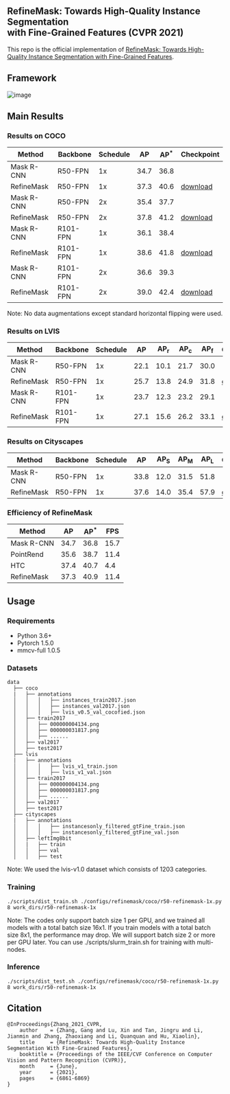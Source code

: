 ## RefineMask: Towards High-Quality Instance Segmentation <br>with Fine-Grained Features (CVPR 2021)

This repo is the official implementation of [RefineMask: Towards High-Quality Instance Segmentation with Fine-Grained Features](https://arxiv.org/abs/2104.08569).

## Framework
![image](https://user-images.githubusercontent.com/79979076/112595320-394a7280-8e45-11eb-90b1-3164accd0518.png)

## Main Results

### Results on COCO
Method | Backbone | Schedule | AP | AP<sup>*</sup> | Checkpoint
------ | -------- | -------- | -- | -------------- | ----------
Mask R-CNN | R50-FPN | 1x | 34.7 | 36.8 |
RefineMask | R50-FPN | 1x | 37.3 | 40.6 | [download](https://drive.google.com/file/d/1ad7YewfVLJIZa_xErCW4qJBzwS4yKCnS/view?usp=sharing)
Mask R-CNN | R50-FPN | 2x | 35.4 | 37.7
RefineMask | R50-FPN | 2x | 37.8 | 41.2 | [download](https://drive.google.com/file/d/1-UuTjM9b3EfINqgGH0jyJ9uWJ3P2_wgy/view?usp=sharing)
Mask R-CNN | R101-FPN | 1x | 36.1 | 38.4 |
RefineMask | R101-FPN | 1x | 38.6 | 41.8 | [download](https://drive.google.com/file/d/1JcpfBzXhrSWa4MwH0LFQ575WIYxCdUyz/view?usp=sharing)
Mask R-CNN | R101-FPN | 2x | 36.6 | 39.3
RefineMask | R101-FPN | 2x | 39.0 | 42.4 | [download](https://drive.google.com/file/d/1W6jdqziYqAqiyYide9SxvHE2y79A0KJC/view?usp=sharing)

Note: No data augmentations except standard horizontal flipping were used.

### Results on LVIS
Method | Backbone | Schedule | AP | AP<sub>r</sub> | AP<sub>c</sub> | AP<sub>f</sub> | Checkpoint
------ | -------- | -------- | -- | -------------- | -------------- | -------------- | ----------
Mask R-CNN | R50-FPN | 1x | 22.1 | 10.1 | 21.7 | 30.0
RefineMask | R50-FPN | 1x | 25.7 | 13.8 | 24.9 | 31.8 | [download](https://drive.google.com/file/d/1t10bX0S6II-PNdOP1z_hmXHs7K3fhJdv/view?usp=sharing)
Mask R-CNN | R101-FPN | 1x | 23.7 | 12.3 | 23.2 | 29.1
RefineMask | R101-FPN | 1x | 27.1| 15.6 | 26.2 | 33.1 | [download](https://drive.google.com/file/d/13cLKIFwlMg_QSAuXHEwISehm4PlB95eC/view?usp=sharing)

### Results on Cityscapes
Method | Backbone | Schedule | AP | AP<sub>S</sub> | AP<sub>M</sub> | AP<sub>L</sub> | Checkpoint
------ | -------- | -------- | -- | -------------- | -------------- | -------------- | ----------
Mask R-CNN | R50-FPN | 1x | 33.8 | 12.0 | 31.5 | 51.8
RefineMask | R50-FPN | 1x | 37.6 | 14.0 | 35.4 | 57.9 | [download](https://drive.google.com/file/d/1hEXRl2zqC0rUyKixU1FLoFTlNLqWvUCE/view?usp=sharing)

### Efficiency of RefineMask
Method | AP | AP<sup>*</sup> | FPS
------ | -- | -------------- | ---
Mask R-CNN | 34.7 | 36.8 | 15.7
PointRend | 35.6 | 38.7 | 11.4
HTC | 37.4 | 40.7 | 4.4
RefineMask | 37.3 | 40.9 | 11.4


## Usage

### Requirements
* Python 3.6+
* Pytorch 1.5.0
* mmcv-full 1.0.5

### Datasets
    data
      ├── coco
      |   ├── annotations
      │   │   │   ├── instances_train2017.json
      │   │   │   ├── instances_val2017.json
      │   │   │   ├── lvis_v0.5_val_cocofied.json
      │   ├── train2017
      │   │   ├── 000000004134.png
      │   │   ├── 000000031817.png
      │   │   ├── ......
      │   ├── val2017
      │   ├── test2017
      ├── lvis
      |   ├── annotations
      │   │   │   ├── lvis_v1_train.json
      │   │   │   ├── lvis_v1_val.json
      │   ├── train2017
      │   │   ├── 000000004134.png
      │   │   ├── 000000031817.png
      │   │   ├── ......
      │   ├── val2017
      │   ├── test2017
      ├── cityscapes
      |   ├── annotations
      │   │   │   ├── instancesonly_filtered_gtFine_train.json
      │   │   │   ├── instancesonly_filtered_gtFine_val.json
      │   ├── leftImg8bit
      │   |   ├── train
      │   │   ├── val
      │   │   ├── test

Note: We used the lvis-v1.0 dataset which consists of 1203 categories.

### Training
```
./scripts/dist_train.sh ./configs/refinemask/coco/r50-refinemask-1x.py 8 work_dirs/r50-refinemask-1x
```
Note: The codes only support batch size 1 per GPU, and we trained all models with a total batch size 16x1. If you train models with a total batch size 8x1, the performance may drop. We will support batch size 2 or more per GPU later. You can use ./scripts/slurm_train.sh for training with multi-nodes.

### Inference
```
./scripts/dist_test.sh ./configs/refinemask/coco/r50-refinemask-1x.py 8 work_dirs/r50-refinemask-1x
```

## Citation
```
@InProceedings{Zhang_2021_CVPR,
    author    = {Zhang, Gang and Lu, Xin and Tan, Jingru and Li, Jianmin and Zhang, Zhaoxiang and Li, Quanquan and Hu, Xiaolin},
    title     = {RefineMask: Towards High-Quality Instance Segmentation With Fine-Grained Features},
    booktitle = {Proceedings of the IEEE/CVF Conference on Computer Vision and Pattern Recognition (CVPR)},
    month     = {June},
    year      = {2021},
    pages     = {6861-6869}
}
```
